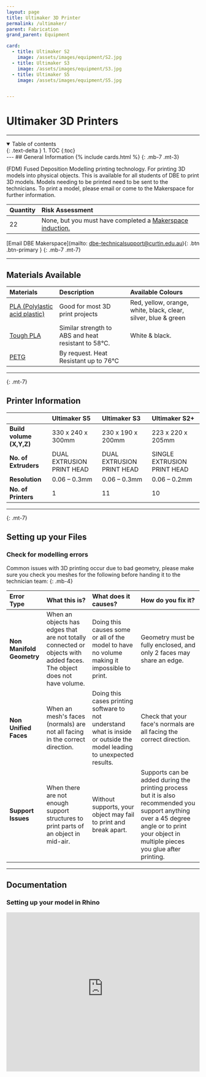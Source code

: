 ```yaml
---
layout: page
title: Ultimaker 3D Printer
permalink: /ultimaker/
parent: Fabrication
grand_parent: Equipment

card:
  - title: Ultimaker S2
    image: /assets/images/equipment/S2.jpg
  - title: Ultimaker S3
    image: /assets/images/equipment/S3.jpg
  - title: Ultimaker S5
    image: /assets/images/equipment/S5.jpg


---
```

<link href="https://cdn.jsdelivr.net/npm/bootstrap@5.0.2/dist/css/bootstrap.min.css" rel="stylesheet" integrity="sha384-EVSTQN3/azprG1Anm3QDgpJLIm9Nao0Yz1ztcQTwFspd3yD65VohhpuuCOmLASjC" crossorigin="anonymous">
<script src="https://cdn.jsdelivr.net/npm/bootstrap@5.0.2/dist/js/bootstrap.bundle.min.js" integrity="sha384-MrcW6ZMFYlzcLA8Nl+NtUVF0sA7MsXsP1UyJoMp4YLEuNSfAP+JcXn/tWtIaxVXM" crossorigin="anonymous"></script> 

# Ultimaker 3D Printers

---
<details open markdown="block">
  <summary>
    Table of contents
  </summary>
  {: .text-delta }
1. TOC
{:toc}
</details>
---
## General Information
{% include cards.html %}
{: .mb-7 .mt-3}

(FDM) Fused Deposition Modelling printing technology. For printing 3D models into physical objects. This is available for all students of DBE to print 3D models. Models needing to be printed need to be sent to the technicians. To print a model, please email or come to the Makerspace for further information.

| Quantity | Risk Assessment |
|:-|:-|
| 22 | None, but you must have completed a [Makerspace induction.](https://siso.curtin.edu.au/sodbe//) | 

[Email DBE Makerspace](mailto: dbe-technicalsupport@curtin.edu.au){: .btn .btn-primary }
{: .mb-7 .mt-7}

---
## Materials Available

| Materials | Description | Available Colours |
|:-|:-|:-|
| [PLA (Polylastic acid plastic)](https://support.ultimaker.com/hc/article_attachments/4777362374684/Ultimaker-PLA-TDS-v5.00.pdf) | Good for most 3D print projects | Red, yellow, orange, white, black, clear, silver, blue & green | 
| [Tough PLA](https://marketplace.ultimaker.com/app/cura/materials/UltimakerPackages/UltimakerTPLA) | Similar strength to ABS and heat resistant to 58°C. | White & black. | 
| [PETG](https://marketplace.ultimaker.com/app/cura/materials/UltimakerPackages/UltimakerPETG) | By request. Heat Resistant up to 76°C | |

---
{: .mt-7}

## Printer Information

|                                       | Ultimaker S5              | Ultimaker S3              | Ultimaker S2+               |
|:--------------------------------------|:--------------------------|:--------------------------|:----------------------------|
| **Build volume (X,Y,Z)**              | 330 x 240 x 300mm         | 230 x 190 x 200mm         | 223 x 220 x 205mm           | 
| **No. of Extruders**                  | DUAL EXTRUSION PRINT HEAD | DUAL EXTRUSION PRINT HEAD | SINGLE EXTRUSION PRINT HEAD |
| **Resolution**                        | 0.06 – 0.3mm              | 0.06 – 0.3mm              | 0.06 – 0.2mm                |
| **No. of Printers**                   | 1                         | 11                        | 10                          |

---
{: .mt-7}

## Setting up your Files

### Check for modelling errors

Common issues with 3D printing occur due to bad geometry, please make sure you check you meshes for the following before handing it to the technician team:
{: .mb-4}

| Error Type | What this is?              | What does it causes?            | How do you fix it?              |
|:-----------|:---------------------------|:--------------------------------|:--------------------------------|
| **Non Manifold Geometry**  |  When an objects has edges that are not totally connected or objects with added faces. The object does not have volume. | Doing this causes some or all of the model to have no volume making it impossible to print. | Geometry must be fully enclosed, and only 2 faces may share an edge.
| **Non Unified Faces**      | When an mesh's faces (normals) are not all facing in the correct direction.  | Doing this cases printing software to not understand what is inside or outside the model leading to unexpected results. | Check that your face's normals are all facing the correct direction. |
| **Support Issues**      | When there are not enough support structures to print parts of an object in mid-air. | Without supports, your object may fail to print and break apart. | Supports can be added during the printing process but it is also recommended you support anything over a 45 degree angle or to print your object in multiple pieces you glue after printing. |



--- 
## Documentation

### Setting up your model in Rhino
<iframe width="100%" height="415" src="https://www.youtube-nocookie.com/embed/o0rJlxwbr4E" title="YouTube video player" frameborder="0" allow="accelerometer; autoplay; clipboard-write; encrypted-media; gyroscope; picture-in-picture" allowfullscreen></iframe>




